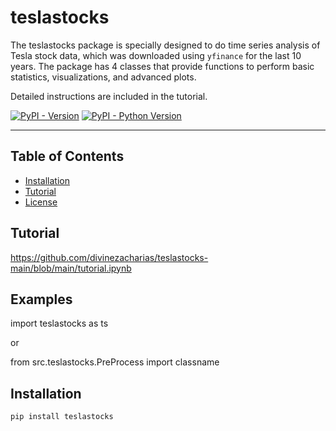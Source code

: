# teslastocks

The teslastocks package is specially designed to do time series analysis of Tesla stock data, which was downloaded using `yfinance` for the last 10 years. The package has 4 classes that provide functions to perform basic statistics, visualizations, and advanced plots.

Detailed instructions are included in the tutorial.

[![PyPI - Version](https://img.shields.io/pypi/v/teslastocks.svg)](https://pypi.org/project/teslastocks)
[![PyPI - Python Version](https://img.shields.io/pypi/pyversions/teslastocks.svg)](https://pypi.org/project/teslastocks)

-----

## Table of Contents

- [Installation](#installation)
- [Tutorial](#tutorial)
- [License](#license)

## Tutorial

https://github.com/divinezacharias/teslastocks-main/blob/main/tutorial.ipynb

## Examples

import teslastocks as ts

or

from src.teslastocks.PreProcess import classname

## Installation

```console
pip install teslastocks







